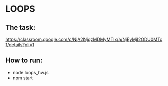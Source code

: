 # LOOPS
## The task:
https://classroom.google.com/c/NjA2NjgzMDMyMTIx/a/NjEyMjI2ODU0MTc1/details?pli=1

## How to run:
 - node loops_hw.js
 - npm start

 